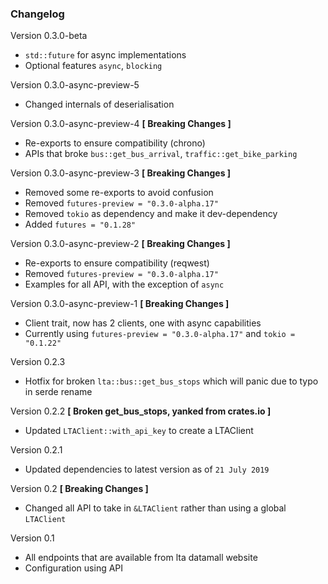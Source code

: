 ### Changelog
Version 0.3.0-beta
- `std::future` for async implementations
- Optional features `async`, `blocking` 

Version 0.3.0-async-preview-5
- Changed internals of deserialisation

Version 0.3.0-async-preview-4 **[ Breaking Changes ]**
- Re-exports to ensure compatibility (chrono)
- APIs that broke `bus::get_bus_arrival`, `traffic::get_bike_parking`

Version 0.3.0-async-preview-3 **[ Breaking Changes ]**
- Removed some re-exports to avoid confusion
- Removed `futures-preview = "0.3.0-alpha.17"`
- Removed `tokio` as dependency and make it dev-dependency
- Added `futures = "0.1.28"`

Version 0.3.0-async-preview-2 **[ Breaking Changes ]**
- Re-exports to ensure compatibility (reqwest)
- Removed `futures-preview = "0.3.0-alpha.17"`
- Examples for all API, with the exception of `async`

Version 0.3.0-async-preview-1 **[ Breaking Changes ]**
- Client trait, now has 2 clients, one with async capabilities
- Currently using `futures-preview = "0.3.0-alpha.17"` and `tokio = "0.1.22"` 

Version 0.2.3
- Hotfix for broken `lta::bus::get_bus_stops` which will panic due to typo in serde rename


Version 0.2.2 **[ Broken get_bus_stops, yanked from crates.io ]**
- Updated `LTAClient::with_api_key` to create a LTAClient

Version 0.2.1
- Updated dependencies to latest version as of `21 July 2019`

Version 0.2 **[ Breaking Changes ]**
- Changed all API to take in `&LTAClient` rather than using a global `LTAClient`

Version 0.1
- All endpoints that are available from lta datamall website
- Configuration using API